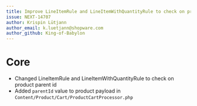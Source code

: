 ```yaml
---
title: Improve LineItemRule and LineItemWithQuantityRule to check on product parent id
issue: NEXT-14707
author: Krispin Lütjann
author_email: k.luetjann@shopware.com
author_github: King-of-Babylon
---
```

# Core
* Changed LineItemRule and LineItemWithQuantityRule to check on product parent id
* Added `parentId` value to product payload in `Content/Product/Cart/ProductCartProcessor.php`
